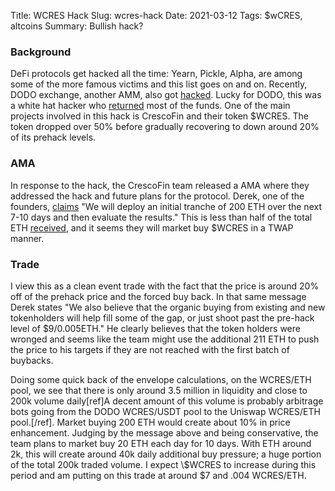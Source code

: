Title: WCRES Hack
Slug: wcres-hack
Date: 2021-03-12
Tags: $wCRES, altcoins
Summary: Bullish hack?

<h3>Background</h3>
<p>
DeFi protocols get hacked all the time: Yearn, Pickle, Alpha, are among some of the more famous victims and this list goes on and on.
Recently, DODO exchange, another AMM, also got <a href="https://www.rekt.news/au-dodo-rekt/" target="_blank">hacked</a>.
Lucky for DODO, this was a white hat hacker who <a href="https://medium.com/dodoex/dodo-recovers-funds-reduces-total-loss-to-200k-304aba695134" target="_blank">returned</a> most of the funds.
One of the main projects involved in this hack is CrescoFin and their token $WCRES. The token dropped over 50% before gradually recovering to down around 20% of its prehack levels.
</p>

<h3>AMA</h3>
<p>
In response to the hack, the CrescoFin team released a AMA where they addressed the hack and future plans for the protocol. 
Derek, one of the founders, <a href="https://t.me/crescofinofficial/47512" target="_blank">claims</a> "We will deploy an initial tranche of 200 ETH over the next 7-10 days and then evaluate the results."
This is less than half of the total ETH <a href="https://t.me/crescofinofficial/46126" target="_blank">received</a>, and it seems they will market buy $WCRES in a TWAP manner.
</p>

<h3>Trade</h3>
<p>
I view this as a clean event trade with the fact that the price is around 20% off of the prehack price and the forced buy back.
In that same message Derek states "We also believe that the organic buying from existing and new tokenholders will help fill some of the gap, or just shoot past the pre-hack level of $9/0.005ETH."
He clearly believes that the token holders were wronged and seems like the team might use the additional 211 ETH to push the price to his targets if they are not reached with the first batch of buybacks.
</p>

<p>
Doing some quick back of the envelope calculations, on the WCRES/ETH pool, we see that there is only around 3.5 million in liquidity and close to 200k volume daily[ref]A decent amount of this volume is probably arbitrage bots going from the DODO WCRES/USDT pool to the Uniswap WCRES/ETH pool.[/ref].
Market buying 200 ETH would create about 10% in price enhancement. 
Judging by the message above and being conservative, the team plans to market buy 20 ETH each day for 10 days. 
With ETH around 2k, this will create around 40k daily additional buy pressure; a huge portion of the total 200k traded volume.
I expect \$WCRES to increase during this period and am putting on this trade at around $7 and .004 WCRES/ETH. 
</p>


